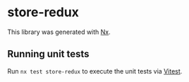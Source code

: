 # store-redux

This library was generated with [Nx](https://nx.dev).

## Running unit tests

Run `nx test store-redux` to execute the unit tests via [Vitest](https://vitest.dev/).
